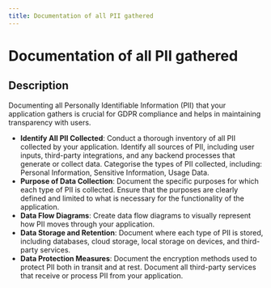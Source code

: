 ```yaml
---
title: Documentation of all PII gathered
---
```

# Documentation of all PII gathered

## Description

Documenting all Personally Identifiable Information (PII) that your application gathers is crucial for GDPR compliance and helps in maintaining transparency with users.

* **Identify All PII Collected**: Conduct a thorough inventory of all PII collected by your application. Identify all sources of PII, including user inputs, third-party integrations, and any backend processes that generate or collect data. Categorise the types of PII collected, including: Personal Information, Sensitive Information, Usage Data.
* **Purpose of Data Collection**: Document the specific purposes for which each type of PII is collected. Ensure that the purposes are clearly defined and limited to what is necessary for the functionality of the application.
* **Data Flow Diagrams**: Create data flow diagrams to visually represent how PII moves through your application.
* **Data Storage and Retention**: Document where each type of PII is stored, including databases, cloud storage, local storage on devices, and third-party services.
* **Data Protection Measures**: Document the encryption methods used to protect PII both in transit and at rest. Document all third-party services that receive or process PII from your application.